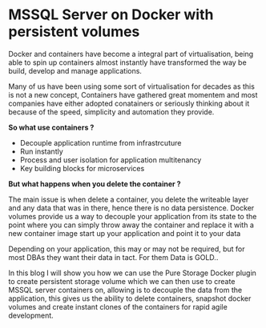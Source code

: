 # MSSQL Server on Docker with persistent volumes

Docker and containers have become a integral part of virtualisation, being able to spin up containers
almost instantly have transformed the way be build, develop and manage applications.

Many of us have been using some sort of virtualisation for decades as this is not a new concept, Containers have gathered great momentem and most companies have either adopted conatainers or seriously thinking about it because of the speed, simplicity and automation they provide.

**So what use containers ?**

- Decouple application runtime from infrastrcuture
- Run instantly
- Process and user isolation for application multitenancy
- Key building blocks for microservices

**But what happens when you delete the container ?**

The main issue is when delete a container, you delete the writeable layer and any data that was in there, hence there is no data persistence. Docker volumes provide us a way to decouple your application from its state to the point where you can simply throw away the container and replace it with a new container image start up your application and point it to your data

Depending on your application, this may or may not be required, but for most DBAs they want their data in tact. For them Data is GOLD.. 

In this blog I will show you how we can use the Pure Storage Docker plugin to create
persistent storage volume which we can then use to create MSSQL server containers on, allowing is to decouple the data from the application, this gives us the ability to delete containers, snapshot docker volumes and create instant clones of the containers for rapid agile development.






